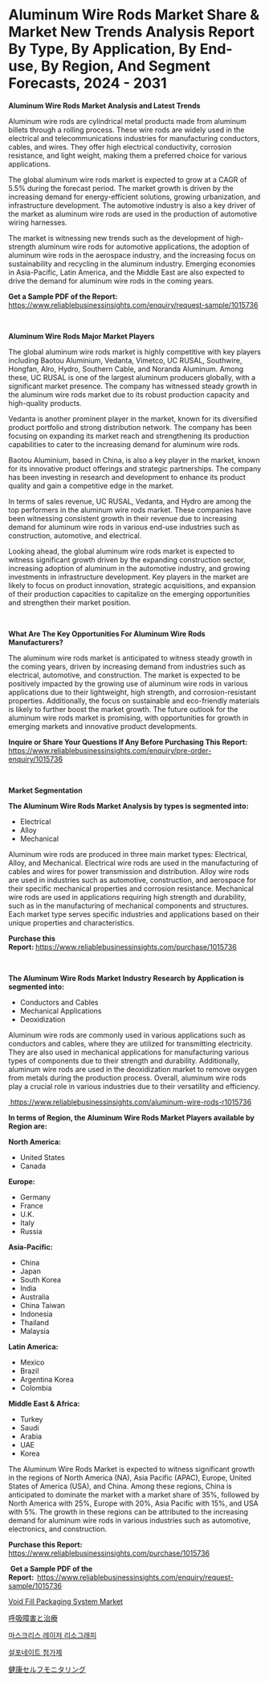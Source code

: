 <p><h1>Aluminum Wire Rods Market Share & Market New Trends Analysis Report By Type, By Application, By End-use, By Region, And Segment Forecasts, 2024 - 2031</h1></p><p><strong>Aluminum Wire Rods Market Analysis and Latest Trends</strong></p>
<p><p>Aluminum wire rods are cylindrical metal products made from aluminum billets through a rolling process. These wire rods are widely used in the electrical and telecommunications industries for manufacturing conductors, cables, and wires. They offer high electrical conductivity, corrosion resistance, and light weight, making them a preferred choice for various applications.</p><p>The global aluminum wire rods market is expected to grow at a CAGR of 5.5% during the forecast period. The market growth is driven by the increasing demand for energy-efficient solutions, growing urbanization, and infrastructure development. The automotive industry is also a key driver of the market as aluminum wire rods are used in the production of automotive wiring harnesses.</p><p>The market is witnessing new trends such as the development of high-strength aluminum wire rods for automotive applications, the adoption of aluminum wire rods in the aerospace industry, and the increasing focus on sustainability and recycling in the aluminum industry. Emerging economies in Asia-Pacific, Latin America, and the Middle East are also expected to drive the demand for aluminum wire rods in the coming years.</p></p>
<p><strong>Get a Sample PDF of the Report:&nbsp;</strong> <a href="https://www.reliablebusinessinsights.com/enquiry/request-sample/1015736">https://www.reliablebusinessinsights.com/enquiry/request-sample/1015736</a></p>
<p>&nbsp;</p>
<p><strong>Aluminum Wire Rods Major Market Players</strong></p>
<p><p>The global aluminum wire rods market is highly competitive with key players including Baotou Aluminium, Vedanta, Vimetco, UC RUSAL, Southwire, Hongfan, Alro, Hydro, Southern Cable, and Noranda Aluminum. Among these, UC RUSAL is one of the largest aluminum producers globally, with a significant market presence. The company has witnessed steady growth in the aluminum wire rods market due to its robust production capacity and high-quality products.</p><p>Vedanta is another prominent player in the market, known for its diversified product portfolio and strong distribution network. The company has been focusing on expanding its market reach and strengthening its production capabilities to cater to the increasing demand for aluminum wire rods.</p><p>Baotou Aluminium, based in China, is also a key player in the market, known for its innovative product offerings and strategic partnerships. The company has been investing in research and development to enhance its product quality and gain a competitive edge in the market.</p><p>In terms of sales revenue, UC RUSAL, Vedanta, and Hydro are among the top performers in the aluminum wire rods market. These companies have been witnessing consistent growth in their revenue due to increasing demand for aluminum wire rods in various end-use industries such as construction, automotive, and electrical.</p><p>Looking ahead, the global aluminum wire rods market is expected to witness significant growth driven by the expanding construction sector, increasing adoption of aluminum in the automotive industry, and growing investments in infrastructure development. Key players in the market are likely to focus on product innovation, strategic acquisitions, and expansion of their production capacities to capitalize on the emerging opportunities and strengthen their market position.</p></p>
<p>&nbsp;</p>
<p><strong>What Are The Key Opportunities For Aluminum Wire Rods Manufacturers?</strong></p>
<p><p>The aluminum wire rods market is anticipated to witness steady growth in the coming years, driven by increasing demand from industries such as electrical, automotive, and construction. The market is expected to be positively impacted by the growing use of aluminum wire rods in various applications due to their lightweight, high strength, and corrosion-resistant properties. Additionally, the focus on sustainable and eco-friendly materials is likely to further boost the market growth. The future outlook for the aluminum wire rods market is promising, with opportunities for growth in emerging markets and innovative product developments.</p></p>
<p><strong>Inquire or Share Your Questions If Any Before Purchasing This Report:</strong> <a href="https://www.reliablebusinessinsights.com/enquiry/pre-order-enquiry/1015736">https://www.reliablebusinessinsights.com/enquiry/pre-order-enquiry/1015736</a></p>
<p>&nbsp;</p>
<p><strong>Market Segmentation</strong></p>
<p><strong>The Aluminum Wire Rods Market Analysis by types is segmented into:</strong></p>
<p><ul><li>Electrical</li><li>Alloy</li><li>Mechanical</li></ul></p>
<p><p>Aluminum wire rods are produced in three main market types: Electrical, Alloy, and Mechanical. Electrical wire rods are used in the manufacturing of cables and wires for power transmission and distribution. Alloy wire rods are used in industries such as automotive, construction, and aerospace for their specific mechanical properties and corrosion resistance. Mechanical wire rods are used in applications requiring high strength and durability, such as in the manufacturing of mechanical components and structures. Each market type serves specific industries and applications based on their unique properties and characteristics.</p></p>
<p><strong>Purchase this Report:&nbsp;</strong><a href="https://www.reliablebusinessinsights.com/purchase/1015736">https://www.reliablebusinessinsights.com/purchase/1015736</a></p>
<p>&nbsp;</p>
<p><strong>The Aluminum Wire Rods Market Industry Research by Application is segmented into:</strong></p>
<p><ul><li>Conductors and Cables</li><li>Mechanical Applications</li><li>Deoxidization</li></ul></p>
<p><p>Aluminum wire rods are commonly used in various applications such as conductors and cables, where they are utilized for transmitting electricity. They are also used in mechanical applications for manufacturing various types of components due to their strength and durability. Additionally, aluminum wire rods are used in the deoxidization market to remove oxygen from metals during the production process. Overall, aluminum wire rods play a crucial role in various industries due to their versatility and efficiency.</p></p>
<p><a href="https://www.reliablebusinessinsights.com/aluminum-wire-rods-r1015736">&nbsp;https://www.reliablebusinessinsights.com/aluminum-wire-rods-r1015736</a></p>
<p><strong>In terms of Region, the Aluminum Wire Rods Market Players available by Region are:</strong></p>
<p>
    <p> <strong> North America: </strong>
        <ul>
            <li>United States</li>
            <li>Canada</li>
        </ul>
        </p> 
    <p> <strong> Europe: </strong>
        <ul>
            <li>Germany</li>
            <li>France</li>
            <li>U.K.</li>
            <li>Italy</li>
            <li>Russia</li>
        </ul>
        </p> 
    <p> <strong> Asia-Pacific: </strong>
        <ul>
            <li>China</li>
            <li>Japan</li>
            <li>South Korea</li>
            <li>India</li>
            <li>Australia</li>
            <li>China Taiwan</li>
            <li>Indonesia</li>
            <li>Thailand</li>
            <li>Malaysia</li>
        </ul>
        </p> 
    <p> <strong> Latin America: </strong>
        <ul>
            <li>Mexico</li>
            <li>Brazil</li>
            <li>Argentina Korea</li>
            <li>Colombia</li>
        </ul>
        </p> 
    <p> <strong> Middle East & Africa: </strong>
        <ul>
            <li>Turkey</li>
            <li>Saudi</li>
            <li>Arabia</li>
            <li>UAE</li>
            <li>Korea</li>
        </ul>
    </p>
    </p>
<p><p>The Aluminum Wire Rods Market is expected to witness significant growth in the regions of North America (NA), Asia Pacific (APAC), Europe, United States of America (USA), and China. Among these regions, China is anticipated to dominate the market with a market share of 35%, followed by North America with 25%, Europe with 20%, Asia Pacific with 15%, and USA with 5%. The growth in these regions can be attributed to the increasing demand for aluminum wire rods in various industries such as automotive, electronics, and construction.</p></p>
<p><strong>Purchase this Report: </strong><a href="https://www.reliablebusinessinsights.com/purchase/1015736">https://www.reliablebusinessinsights.com/purchase/1015736</a></p>
<p>&nbsp;<strong>Get a Sample PDF of the Report:&nbsp;&nbsp;</strong><a href="https://www.reliablebusinessinsights.com/enquiry/request-sample/1015736">https://www.reliablebusinessinsights.com/enquiry/request-sample/1015736</a></p>
<p><strong></strong></p>
<p><p><a href="https://github.com/jerrycopelandthomaswsqd8q/Market-Research-Report-List-3/blob/main/void-fill-packaging-system-market.md">Void Fill Packaging System Market</a></p><p><a href="https://github.com/hilmi-2a/Market-Research-Report-List-1/blob/main/7727321107321.md">呼吸障害と治療</a></p><p><a href="https://github.com/Evans21Bill/Market-Research-Report-List-1/blob/main/6696906101469.md">마스크리스 레이저 리소그래피</a></p><p><a href="https://github.com/nicolaseller56452023/Market-Research-Report-List-1/blob/main/3936877101472.md">설포네이트 첨가제</a></p><p><a href="https://github.com/Sophiaard2003/Market-Research-Report-List-1/blob/main/6720050107322.md">健康セルフモニタリング</a></p></p>